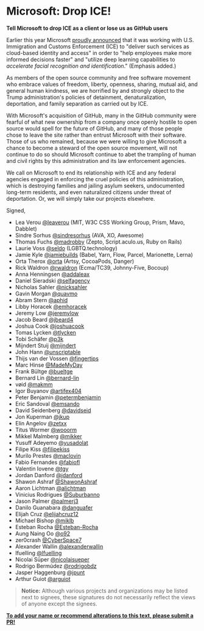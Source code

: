 # Microsoft: Drop ICE!
**Tell Microsoft to drop ICE as a client or lose us as GitHub users**

Earlier this year Microsoft [proudly announced](https://blogs.msdn.microsoft.com/azuregov/2018/01/24/federal-agencies-continue-to-advance-capabilities-with-azure-government/) that it was working with U.S. Immigration and Customs Enforcement (ICE) to "deliver such services as cloud-based identity and access" in order to "help employees make more informed decisions faster" and "utilize deep learning capabilities to *accelerate facial recognition and identification*." (Emphasis added.)

As members of the open source community and free software movement who embrace values of freedom, liberty, openness, sharing, mutual aid, and general human kindness, we are horrified by and strongly object to the Trump administration's policies of detainment, denaturalization, deportation, and family separation as carried out by ICE.

With Microsoft's acquisition of GitHub, many in the GitHub community were fearful of what new ownership from a company once openly hostile to open source would spell for the future of GitHub, and many of those people chose to leave the site rather than entrust Microsoft with their software. Those of us who remained, because we were willing to give Microsoft a chance to become a steward of the open source movement, will not continue to do so should Microsoft continue to abet the trampling of human and civil rights by this administration and its law enforcement agencies.

We call on Microsoft to end its relationship with ICE and any federal agencies engaged in enforcing the cruel policies of this administration, which is destroying families and jailing asylum seekers, undocumented long-term residents, and even naturalized citizens under threat of deportation. Or, we will simply take our projects elsewhere.

Signed,

-  Lea Verou [@leaverou](https://github.com/leaverou) (MIT, W3C CSS Working Group, Prism, Mavo, Dabblet)
-  Sindre Sorhus [@sindresorhus](https://github.com/sindresorhus) (AVA, XO, Awesome)
-  Thomas Fuchs [@madrobby](https://github.com/madrobby) (Zepto, Script.aculo.us, Ruby on Rails)
-  Laurie Voss [@seldo](https://github.com/seldo) (LGBTQ.technology)
-  Jamie Kyle [@jamiebuilds](https://github.com/jamiebuilds) (Babel, Yarn, Flow, Parcel, Marionette, Lerna)
-  Orta Therox [@orta](https://github.com/orta) (Artsy, CocoaPods, Danger)
-  Rick Waldron [@rwaldron](https://github.com/rwaldron) (Ecma/TC39, Johnny-Five, Bocoup)
-  Anna Henningsen [@addaleax](https://github.com/addaleax)
-  Daniel Sieradski [@selfagency](https://github.com/selfagency)
-  Nicholas Sahler [@nicksahler](https://github.com/nicksahler)
-  Gavin Morgan [@quavmo](https://github.com/quavmo)
-  Abram Stern [@aphid](https://github.com/aphid)
-  Libby Horacek [@emhoracek](https://github.com/emhoracek)
-  Jeremy Low [@jeremylow](https://github.com/jeremylow)
-  Jacob Beard [@jbeard4](https://github.com/jbeard4)
-  Joshua Cook [@joshuacook](https://github.com/joshuacook)
-  Tomas Lycken [@tlycken](https://github.com/tlycken)
-  Tobi Schäfer [@p3k](https://github.com/p3k)
-  Mijndert Stuij [@mijndert](https://github.com/mijndert)
-  John Hann [@unscriptable](https://github.com/unscriptable)
-  Thijs van der Vossen [@fingertips](https://github.com/Fingertips)
-  Marc Hinse [@MadeMyDay](https://github.com/MadeMyDay)
-  Frank Bültge [@bueltge](https://github.com/bueltge)
-  Bernard Lin [@bernard-lin](https://github.com/bernard-lin)
-  vøid [@makmm](https://github.com/makmm)
-  Igor Buyanov [@artifex404](https://github.com/artifex404)
-  Peter Benjamin [@petermbenjamin](https://github.com/petermbenjamin)
-  Eric Sandoval [@emsando](https://github.com/emsando)
-  David Seidenberg [@davidseid](https://github.com/davidseid)
-  Jon Kuperman [@jkup](https://github.com/jkup)
-  Elin Angelov [@zetxx](https://github.com/zetxx)
-  Titus Wormer [@wooorm](https://github.com/wooorm)
-  Mikkel Malmberg [@mikker](https://github.com/mikker)
-  Yusuff Adeyemo [@yusadolat](https://github.com/yusadolat)
-  Filipe Kiss [@filipekiss](https://github.com/filipekiss)
-  Murilo Prestes [@maclovin](https://github.com/maclovin)
-  Fabio Fernandes [@fabiofl](https://github.com/fabiofl)
-  Valentin Iovene [@tgy](https://github.com/tgy)
-  Jordan Danford [@jdanford](https://github.com/jdanford)
-  Shawon Ashraf [@ShawonAshraf](https://github.com/ShawonAshraf)
-  Aaron Lichtman [@alichtman](https://github.com/alichtman)
-  Vinicius Rodrigues [@Suburbanno](https://github.com/Suburbanno)
-  Jason Palmer [@palmerj3](https://github.com/palmerj3)
-  Danilo Guanabara [@danguafer](https://github.com/danguafer)
-  Elijah Cruz [@elijahcruz12](https://github.com/elijahcruz12)
-  Michael Bishop [@miklb](https://github.com/miklb)
-  Esteban Rocha [@Esteban-Rocha](https://github.com/Esteban-Rocha)
-  Aung Naing Oo [@o92](https://github.com/o92)
-  zer0crash [@CyberSpace7](https://github.com/CyberSpace7)
-  Alexander Wallin [@alexanderwallin](https://github.com/alexanderwallin)
-  lfuelling [@lfuelling](https://github.com/lfuelling)
-  Nicolai Süper [@nicolaisueper](https://github.com/nicolaisueper)
-  Rodrigo Bermúdez [@rodrigobdz](https://github.com/rodrigobdz)
-  Jasper Haggenburg [@jpunt](https://github.com/Jpunt)
-  Arthur Guiot [@arguiot](https://github.com/arguiot)

> **Notice:** Although various projects and organizations may be listed next to signees, these signatures do not necessarily reflect the views of anyone except the signees.

**[To add your name or recommend alterations to this text, please submit a PR!](https://github.com/selfagency/microsoft-drop-ice/edit/master/README.md)**
